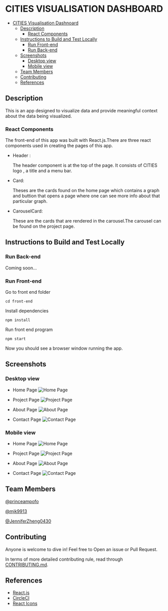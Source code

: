 # CITIES VISUALISATION DASHBOARD

- [CITIES Visualisation Dashnoard](#cities-visualisation-dashboard)
    - [Description](#description)
        - [React Components](#react-components)
    - [Instructions to Build and Test Locally](#instructions-to-build-and-test-locally)
        - [Run Front-end](#run-front-end)
        - [Run Back-end](#run-back-end)
    - [Screenshots](#screenshots)
        - [Desktop view](#desktop-view)
        - [Mobile view](#mobile-view)
    - [Team Members](#team-members)
    - [Contributing](#contributing)
    - [References](#references)

## Description
This is an app designed to visualize data and provide meaningful context about the data being visualized.

### React Components
 
The front-end of this app was built with React.js.There are three react components used in creating the pages of this app.

- Header :
    
    The header component is at the top of the page. It consists of CITIES logo , a title and a menu bar.


- Card:

    Theses are the cards found on the home page which contains a graph and buttion that opens a page where one can see more info about that particular graph.


- CarouselCard:

    These are the cards that are rendered in the carousel.The carousel can be found on the project page.



## Instructions to Build and Test Locally

### Run Back-end

Coming soon...

### Run Front-end

Go to front end folder  
```
cd front-end
```
Install dependencies
``` 
npm install
```
Run front end program
```
npm start
```
Now you should see a browser window running the app.   

## Screenshots

### Desktop view

- Home Page
    ![Home Page](./screenshots/desktop1.png)

- Project Page
    ![Project Page](./screenshots/desktop4.png)

- About Page
    ![About Page](./screenshots/desktop2.png)

- Contact Page
    ![Contact Page](./screenshots/desktop3.png)


### Mobile view

- Home Page
    ![Home Page](./screenshots/mobile1.png)

- Project Page
    ![Project Page](./screenshots/mobile4.png)

- About Page
    ![About Page](./screenshots/mobile2.png)

- Contact Page
    ![Contact Page](./screenshots/mobile3.png)

## Team Members

[@princeampofo](https://github.com/princeampofo)

[@mjk9913](https://github.com/mjk9913)    

[@JenniferZheng0430](https://github.com/JenniferZheng0430)        
     

## Contributing

Anyone is welcome to dive in! Feel free to Open an issue or Pull Request. 

In terms of more detailed contributing rule, read through 
[CONTRIBUTING.md](./CONTRIBUTING.md).


## References
- [React.js](https://reactjs.org/)
- [CircleCI](https://circleci.com/)
- [React Icons](https://react-icons.github.io/react-icons/)